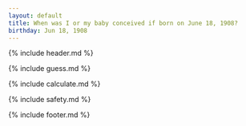 ```yaml
---
layout: default
title: When was I or my baby conceived if born on June 18, 1908?
birthday: Jun 18, 1908
---
```


{% include header.md %}

{% include guess.md %}

{% include calculate.md %}

{% include safety.md %}

{% include footer.md %}



